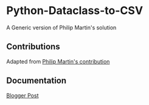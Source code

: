 # Python-Dataclass-to-CSV
A Generic version of Philip Martin's solution

## Contributions
Adapted from [Philip Martin's contribution](https://mail.python.org/pipermail/python-ideas/2018-October/054281.html)

## Documentation
[Blogger Post](https://stevendavistechnotes.blogspot.com/2021/04/python-dataclass-to-csv-generically.html)
